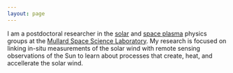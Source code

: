 ```yaml
---
layout: page
---
```


I am a postdoctoral researcher in the [solar](https://www.ucl.ac.uk/mssl/research/solar-system/solar-physics) and [space plasma](https://www.ucl.ac.uk/mssl/research/solar-system/space-plasma-physics) physics groups at the [Mullard Space Science Laboratory](https://www.ucl.ac.uk/mssl/). My research is focused on
linking in-situ measurements of the solar wind with remote sensing observations of the Sun to learn
about processes that create, heat, and accellerate the solar wind.
